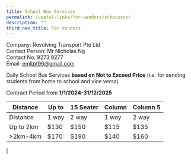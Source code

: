 ```yaml
---
title: School Bus Services
permalink: /useful-links/for-vendors/schbussvc/
description: ""
third_nav_title: For Vendors
---
```

Company: Revolving Transport Pte Ltd<br>
Contact Person: Mr Nicholas Ng<br>
Contact No: 9273 9277<br>
Email: emltpt96@gmail.com

Daily School Bus Services **based on Not to Exceed Price** (i.e. for sending students from home to school and vice versa)&nbsp;&nbsp;

Contract Period from **1/1/2024-31/12/2025**


| Distance | Up to   | 15 Seater | Column  | Column 5 |
| -------- | -------- | -------- | --------  | -------- |
| Distance        | 1 way | 2 way | 1 way | 2 way |
| Up to 2km     | $130  | $150 |$115 | $135 |
| &gt;2km-4km    | $170  | $190 | $140 | $160 |
|





